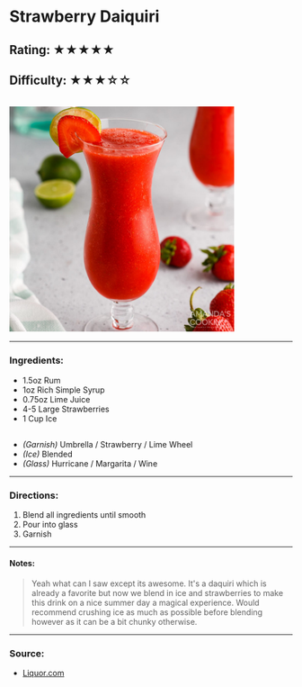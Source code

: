 # Strawberry Daiquiri

## Rating: ★★★★★
## Difficulty: ★★★☆☆

<br>

<img src="../Images/strawberry-daiquiri.jpg" alt="" height="400">

<br>

---

### Ingredients:

* 1.5oz Rum
* 1oz Rich Simple Syrup
* 0.75oz Lime Juice
* 4-5 Large Strawberries
* 1 Cup Ice
##
* *(Garnish)* Umbrella / Strawberry / Lime Wheel
* *(Ice)* Blended
* *(Glass)* Hurricane / Margarita / Wine

---

### Directions:
1. Blend all ingredients until smooth
2. Pour into glass
3. Garnish
---

#### Notes:
> Yeah what can I saw except its awesome. It's a daquiri which is already a favorite but now we blend in ice and strawberries to make this drink on a nice summer day a magical experience. Would recommend crushing ice as much as possible before blending however as it can be a bit chunky otherwise.

---

### Source:
* [Liquor.com](https://www.liquor.com/recipes/strawberry-daiquiri/)